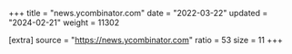 +++
title = "news.ycombinator.com"
date = "2022-03-22"
updated = "2024-02-21"
weight = 11302

[extra]
source = "https://news.ycombinator.com"
ratio = 53
size = 11
+++
